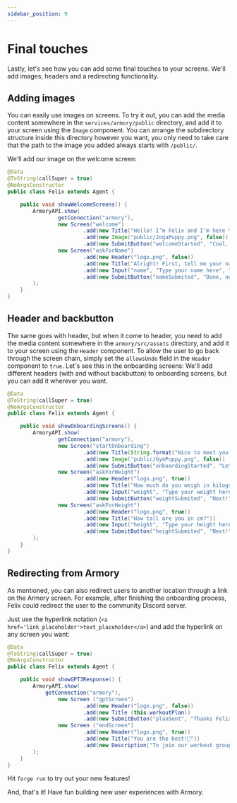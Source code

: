 ```yaml
---
sidebar_position: 9
---
```


# Final touches

Lastly, let's see how you can add some final touches to your screens. We'll add images, headers and a redirecting functionality.

## Adding images
You can easily use images on screens. To try it out, you can add the media content somewhere in the `services/armory/public` directory, 
and add it to your screen using the `Image` component. You can arrange the subdirectory structure inside this directory however you want, 
you only need to take care that the path to the image you added always starts with `/public/`.

We'll add our image on the welcome screen:

```java title="java/agents/Felix.java"
@Data
@ToString(callSuper = true)
@NoArgsConstructor
public class Felix extends Agent {

    public void showWelcomeScreens() {
        ArmoryAPI.show(
                getConnection("armory"),
                new Screen("welcome")
                        .add(new Title("Hello! I’m Felix and I’m here to help you get as hot as hell! Ready?"))
                        .add(new Image("public/JogaPuppy.png", false))
                        .add(new SubmitButton("welcomeStarted", "Cool, let's go!", "askForName")),
                new Screen("askForName")
                        .add(new Header("logo.png", false))
                        .add(new Title("Alright! First, tell me your name?"))
                        .add(new Input("name", "Type your name here", "text"))
                        .add(new SubmitButton("nameSubmited", "Done, next!"))
        );
    }
}
```

## Header and backbutton

The same goes with header, but when it come to header, you need to add the media content somewhere in the `armory/src/assets` directory, 
and add it to your screen using the `Header` component. 
To allow the user to go back through the screen chain, simply set the `allowsUndo` field in the `Header` component to `true`. 
Let's see this in the onboarding screens:
We'll add different headers (with and without backbutton) to onboarding screens, but you can add it wherever you want.

```java titile="agents/Felix.java"
@Data
@ToString(callSuper = true)
@NoArgsConstructor
public class Felix extends Agent {

    public void showOnboardingScreens() {
        ArmoryAPI.show(
                getConnection("armory"),
                new Screen("startOnboarding")
                        .add(new Title(String.format("Nice to meet you %s! Now let's make a workout plan just for you!\nReady? 💪", name)))
                        .add(new Image("public/GymPuppy.png", false))
                        .add(new SubmitButton("onboardingStarted", "Let's go!", "askForWeight")),
                new Screen("askForWeight")
                        .add(new Header("logo.png", true))
                        .add(new Title("How much do you weigh in kilograms?"))
                        .add(new Input("weight", "Type your weight here", "number"))
                        .add(new SubmitButton("weightSubmited", "Next!", "askForHeight")),
                new Screen("askForHeight")
                        .add(new Header("logo.png", true))
                        .add(new Title("How tall are you in cm?"))
                        .add(new Input("height", "Type your height here", "number"))
                        .add(new SubmitButton("heightSubmited", "Next!"))
        );
    }
}
```

## Redirecting from Armory

As mentioned, you can also redirect users to another location through a link on the Armory screen.
For example, after finishing the onboarding process, Felix could redirect the user to the community Discord server.

Just use the hyperlink notation (`<a href='link_placeholder'>text_placeholder</a>`) and add the hyperlink on any screen you want:

```java title="java/agents/Felix.java"
@Data
@ToString(callSuper = true)
@NoArgsConstructor
public class Felix extends Agent {

    public void showGPT3Response() {
        ArmoryAPI.show(
            getConnection("armory"),
                new Screen ("gptScreen")
                        .add(new Header("logo.png", false))
                        .add(new Title (this.workoutPlan))
                        .add(new SubmitButton("planSent", "Thanks Felix!", "endScreen")),
                new Screen ("endScreen")
                        .add(new Header("logo.png", true))
                        .add(new Title("You are the best!💜"))
                        .add(new Description("To join our workout group on Discord, here is a <a href='https://discord.com/invite/mindsmiths'>link</a> !"))
        );
    }
}
```

Hit `forge run` to try out your new features!

And, that's it! Have fun building new user experiences with Armory. 